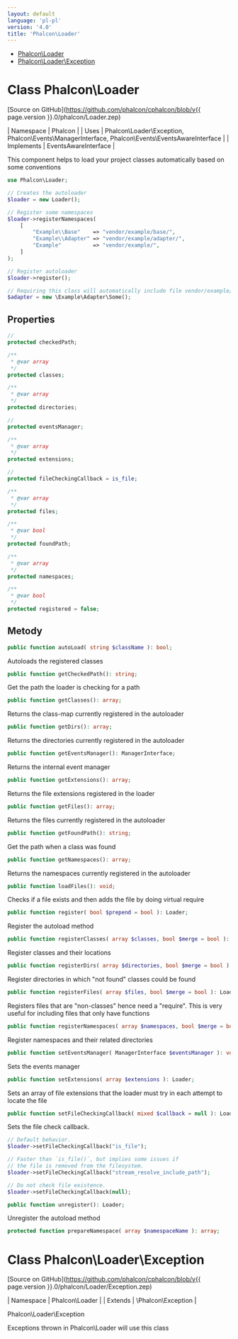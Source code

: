 ```yaml
---
layout: default
language: 'pl-pl'
version: '4.0'
title: 'Phalcon\Loader'
---
```


* [Phalcon\Loader](#loader)
* [Phalcon\Loader\Exception](#loader-exception)

<h1 id="loader">Class Phalcon\Loader</h1>

[Source on GitHub](https://github.com/phalcon/cphalcon/blob/v{{ page.version }}.0/phalcon/Loader.zep)

| Namespace  | Phalcon | | Uses       | Phalcon\Loader\Exception, Phalcon\Events\ManagerInterface, Phalcon\Events\EventsAwareInterface | | Implements | EventsAwareInterface |

This component helps to load your project classes automatically based on some conventions

```php
use Phalcon\Loader;

// Creates the autoloader
$loader = new Loader();

// Register some namespaces
$loader->registerNamespaces(
    [
        "Example\\Base"    => "vendor/example/base/",
        "Example\\Adapter" => "vendor/example/adapter/",
        "Example"          => "vendor/example/",
    ]
);

// Register autoloader
$loader->register();

// Requiring this class will automatically include file vendor/example/adapter/Some.php
$adapter = new \Example\Adapter\Some();
```


## Properties
```php
//
protected checkedPath;

/**
 * @var array
 */
protected classes;

/**
 * @var array
 */
protected directories;

//
protected eventsManager;

/**
 * @var array
 */
protected extensions;

//
protected fileCheckingCallback = is_file;

/**
 * @var array
 */
protected files;

/**
 * @var bool
 */
protected foundPath;

/**
 * @var array
 */
protected namespaces;

/**
 * @var bool
 */
protected registered = false;

```

## Metody

```php
public function autoLoad( string $className ): bool;
```
Autoloads the registered classes


```php
public function getCheckedPath(): string;
```
Get the path the loader is checking for a path


```php
public function getClasses(): array;
```
Returns the class-map currently registered in the autoloader


```php
public function getDirs(): array;
```
Returns the directories currently registered in the autoloader


```php
public function getEventsManager(): ManagerInterface;
```
Returns the internal event manager


```php
public function getExtensions(): array;
```
Returns the file extensions registered in the loader


```php
public function getFiles(): array;
```
Returns the files currently registered in the autoloader


```php
public function getFoundPath(): string;
```
Get the path when a class was found


```php
public function getNamespaces(): array;
```
Returns the namespaces currently registered in the autoloader


```php
public function loadFiles(): void;
```
Checks if a file exists and then adds the file by doing virtual require


```php
public function register( bool $prepend = bool ): Loader;
```
Register the autoload method


```php
public function registerClasses( array $classes, bool $merge = bool ): Loader;
```
Register classes and their locations


```php
public function registerDirs( array $directories, bool $merge = bool ): Loader;
```
Register directories in which "not found" classes could be found


```php
public function registerFiles( array $files, bool $merge = bool ): Loader;
```
Registers files that are "non-classes" hence need a "require". This is very useful for including files that only have functions


```php
public function registerNamespaces( array $namespaces, bool $merge = bool ): Loader;
```
Register namespaces and their related directories


```php
public function setEventsManager( ManagerInterface $eventsManager ): void;
```
Sets the events manager


```php
public function setExtensions( array $extensions ): Loader;
```
Sets an array of file extensions that the loader must try in each attempt to locate the file


```php
public function setFileCheckingCallback( mixed $callback = null ): Loader;
```
Sets the file check callback.

```php
// Default behavior.
$loader->setFileCheckingCallback("is_file");

// Faster than `is_file()`, but implies some issues if
// the file is removed from the filesystem.
$loader->setFileCheckingCallback("stream_resolve_include_path");

// Do not check file existence.
$loader->setFileCheckingCallback(null);
```


```php
public function unregister(): Loader;
```
Unregister the autoload method


```php
protected function prepareNamespace( array $namespaceName ): array;
```





<h1 id="loader-exception">Class Phalcon\Loader\Exception</h1>

[Source on GitHub](https://github.com/phalcon/cphalcon/blob/v{{ page.version }}.0/phalcon/Loader/Exception.zep)

| Namespace  | Phalcon\Loader | | Extends    | \Phalcon\Exception |

Phalcon\Loader\Exception

Exceptions thrown in Phalcon\Loader will use this class

